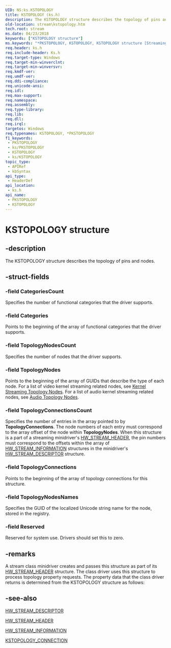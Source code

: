 ```yaml
---
UID: NS:ks.KSTOPOLOGY
title: KSTOPOLOGY (ks.h)
description: The KSTOPOLOGY structure describes the topology of pins and nodes.
old-location: stream\kstopology.htm
tech.root: stream
ms.date: 04/23/2018
keywords: ["KSTOPOLOGY structure"]
ms.keywords: "*PKSTOPOLOGY, KSTOPOLOGY, KSTOPOLOGY structure [Streaming Media Devices], PKSTOPOLOGY, PKSTOPOLOGY structure pointer [Streaming Media Devices], ks-struct_1d55c5f9-18d4-43d0-9fe9-291134e84115.xml, ks/KSTOPOLOGY, ks/PKSTOPOLOGY, stream.kstopology"
req.header: ks.h
req.include-header: Ks.h
req.target-type: Windows
req.target-min-winverclnt: 
req.target-min-winversvr: 
req.kmdf-ver: 
req.umdf-ver: 
req.ddi-compliance: 
req.unicode-ansi: 
req.idl: 
req.max-support: 
req.namespace: 
req.assembly: 
req.type-library: 
req.lib: 
req.dll: 
req.irql: 
targetos: Windows
req.typenames: KSTOPOLOGY, *PKSTOPOLOGY
f1_keywords:
 - PKSTOPOLOGY
 - ks/PKSTOPOLOGY
 - KSTOPOLOGY
 - ks/KSTOPOLOGY
topic_type:
 - APIRef
 - kbSyntax
api_type:
 - HeaderDef
api_location:
 - ks.h
api_name:
 - PKSTOPOLOGY
 - KSTOPOLOGY
---
```


# KSTOPOLOGY structure


## -description

The KSTOPOLOGY structure describes the topology of pins and nodes.

## -struct-fields

### -field CategoriesCount

Specifies the number of functional categories that the driver supports.

### -field Categories

Points to the beginning of the array of functional categories that the driver supports.

### -field TopologyNodesCount

Specifies the number of nodes that the driver supports.

### -field TopologyNodes

Points to the beginning of the array of GUIDs that describe the type of each node. For a list of video kernel streaming related nodes, see <a href="/windows-hardware/drivers/stream/kernel-streaming-topology-nodes">Kernel Streaming Topology Nodes</a>. For a list of audio kernel streaming related nodes, see <a href="/windows-hardware/drivers/audio/audio-topology-nodes">Audio Topology Nodes</a>.

### -field TopologyConnectionsCount

Specifies the number of entries in the array pointed to by <b>TopologyConnections</b>. The node numbers of each entry must correspond to the array offset of the node within <b>TopologyNodes</b>. When this structure is a part of a streaming minidriver's <a href="/windows-hardware/drivers/ddi/strmini/ns-strmini-_hw_stream_header">HW_STREAM_HEADER</a>, the pin numbers must correspond to the offsets within the array of <a href="/windows-hardware/drivers/ddi/strmini/ns-strmini-_hw_stream_information">HW_STREAM_INFORMATION</a> structures in the minidriver's <a href="/windows-hardware/drivers/ddi/strmini/ns-strmini-_hw_stream_descriptor">HW_STREAM_DESCRIPTOR</a> structure.

### -field TopologyConnections

Points to the beginning of the array of topology connections for this structure.

### -field TopologyNodesNames

Specifies the GUID of the localized Unicode string name for the node, stored in the registry.

### -field Reserved

Reserved for system use. Drivers should set this to zero.

## -remarks

A stream class minidriver creates and passes this structure as part of its <a href="/windows-hardware/drivers/ddi/strmini/ns-strmini-_hw_stream_header">HW_STREAM_HEADER</a> structure. The class driver uses this structure to process topology property requests. The property data that the class driver returns is determined from the KSTOPOLOGY structure as follows:

## -see-also

<a href="/windows-hardware/drivers/ddi/strmini/ns-strmini-_hw_stream_descriptor">HW_STREAM_DESCRIPTOR</a>



<a href="/windows-hardware/drivers/ddi/strmini/ns-strmini-_hw_stream_header">HW_STREAM_HEADER</a>



<a href="/windows-hardware/drivers/ddi/strmini/ns-strmini-_hw_stream_information">HW_STREAM_INFORMATION</a>



<a href="/windows-hardware/drivers/ddi/ks/ns-ks-kstopology_connection">KSTOPOLOGY_CONNECTION</a>

